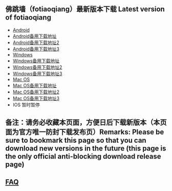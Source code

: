 
## 佛跳墙（fotiaoqiang）最新版本下载 Latest version of fotiaoqiang
- <a href="https://getfotiaoqiang.cf/downloads/2.7.0/fotiaoqiang-v2.7.0-1.apk"> Android </a>
- <a href="https://s3.amazonaws.com/fotiaoqiang/fotiaoqiang-v2.7.0-1.apk"> Android备用下载地址 </a>
- <a href="https://gitlab.com/fotiaoqiang/download/-/blob/master/fotiaoqiang-v2.7.0-1.apk"> Android备用下载地址2 </a>
- <a href="https://github.com/getfotiaoqiang/download/releases/download/V2.7.0/fotiaoqiang-v2.7.0-1.apk"> Android备用下载地址3 </a>
- <a href="https://getfotiaoqiang.cf/downloads/2.7.3/fotiaoqiang-2.7.3-1-Setup.exe"> Windows </a>
- <a href="https://s3.amazonaws.com/fotiaoqiang/fotiaoqiang-2.7.3-1-Setup.exe"> Windows备用下载地址 </a>
- <a href="https://gitlab.com/fotiaoqiang/download/-/blob/master/fotiaoqiang-2.7.3-1-Setup.exe"> Windows备用下载地址2 </a>
- <a href="https://github.com/getfotiaoqiang/download/releases/download/V2.7.3/fotiaoqiang-2.7.3-1-Setup.exe"> Windows备用下载地址3 </a>
- <a href="https://getfotiaoqiang.cf/downloads/2.6.2/v262-1_fotiaoqiang_darwin_amd64_install.dmg"> Mac OS </a>
- <a href="https://s3.amazonaws.com/fotiaoqiang/v262-1_fotiaoqiang_darwin_amd64_install.dmg"> Mac OS备用下载地址 </a>
- <a href="https://gitlab.com/fotiaoqiang/download/-/blob/master/v262-1_fotiaoqiang_darwin_amd64_install.dmg"> Mac OS备用下载地址2 </a>
- <a href="https://github.com/getfotiaoqiang/download/releases/download/V2.6.2/v262-1_fotiaoqiang_darwin_amd64_install.dmg"> Mac OS备用下载地址3 </a>
- IOS 暂时暂停 

## 备注：请务必收藏本页面，方便日后下载新版本（本页面为官方唯一防封下载发布页）Remarks: Please be sure to bookmark this page so that you can download new versions in the future (this page is the only official anti-blocking download release page)

## <a href="https://github.com/getfotiaoqiang/fotiaoqiang/wiki/FAQ">FAQ</a>

